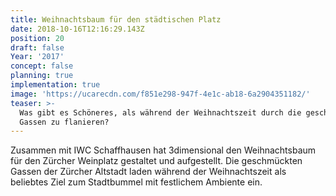 ```yaml
---
title: Weihnachtsbaum für den städtischen Platz
date: 2018-10-16T12:16:29.143Z
position: 20
draft: false
Year: '2017'
concept: false
planning: true
implementation: true
image: 'https://ucarecdn.com/f851e298-947f-4e1c-ab18-6a2904351182/'
teaser: >-
  Was gibt es Schöneres, als während der Weihnachtszeit durch die geschmückten
  Gassen zu flanieren?
---
```

Zusammen mit IWC Schaffhausen hat 3dimensional den Weihnachtsbaum für den Zürcher Weinplatz gestaltet und aufgestellt. Die geschmückten Gassen der Zürcher Altstadt laden während der Weihnachtszeit als beliebtes Ziel zum Stadtbummel mit festlichem Ambiente ein.

